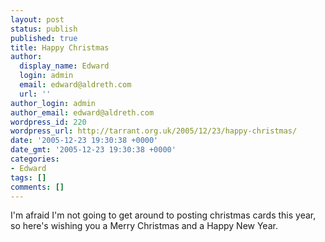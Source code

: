 ```yaml
---
layout: post
status: publish
published: true
title: Happy Christmas
author:
  display_name: Edward
  login: admin
  email: edward@aldreth.com
  url: ''
author_login: admin
author_email: edward@aldreth.com
wordpress_id: 220
wordpress_url: http://tarrant.org.uk/2005/12/23/happy-christmas/
date: '2005-12-23 19:30:38 +0000'
date_gmt: '2005-12-23 19:30:38 +0000'
categories:
- Edward
tags: []
comments: []
---
```

<p>I'm afraid I'm not going to get around to posting christmas cards this year, so here's wishing you a Merry Christmas and a Happy New Year.</p>
